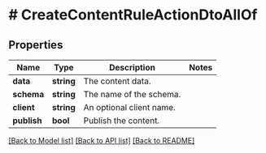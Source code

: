 # # CreateContentRuleActionDtoAllOf

## Properties

Name | Type | Description | Notes
------------ | ------------- | ------------- | -------------
**data** | **string** | The content data. |
**schema** | **string** | The name of the schema. |
**client** | **string** | An optional client name. |
**publish** | **bool** | Publish the content. |

[[Back to Model list]](../../README.md#models) [[Back to API list]](../../README.md#endpoints) [[Back to README]](../../README.md)
